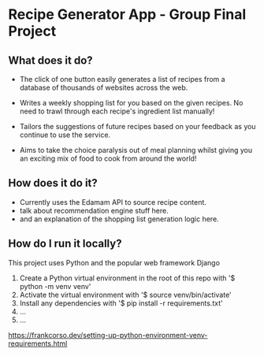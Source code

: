 # Recipe Generator App - Group Final Project


## What does it do?

* The click of one button easily generates a list of recipes from a database of thousands of websites across the web.

* Writes a weekly shopping list for you based on the given recipes. No need to trawl through each recipe's ingredient list manually!

* Tailors the suggestions of future recipes based on your feedback as you continue to use the service.

* Aims to take the choice paralysis out of meal planning whilst giving you an exciting mix of food to cook from around the world!

## How does it do it?

* Currently uses the Edamam API to source recipe content.
* talk about recommendation engine stuff here.
* and an explanation of the shopping list generation logic here.

## How do I run it locally?

This project uses Python and the popular web framework Django 

1. Create a Python virtual environment in the root of this repo with '$ python -m venv venv'
2. Activate the virtual environment with '$ source venv/bin/activate'
3. Install any dependencies with '$ pip install -r requirements.txt'
4. ...
5. ...

https://frankcorso.dev/setting-up-python-environment-venv-requirements.html
